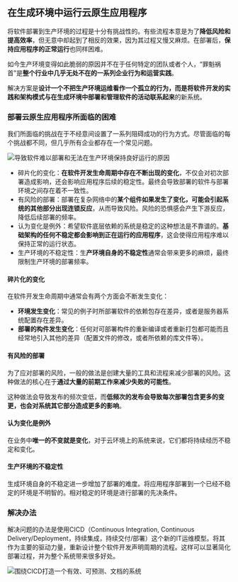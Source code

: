 在生成环境中运行云原生应用程序
----------------------------------------------

将软件部署到生产环境的过程是十分有挑战性的。有些流程本意是为了**降低风险和提高效率**，但无意中却起到了相反的效果，因为其过程又慢又麻烦。在部署后，**保持应用程序的正常运行**也同样困难。

如今生产环境变得如此脆弱的原因并不在于任何特定的团队或者个人，“罪魁祸首”是**整个行业中几乎无处不在的一系列企业行为和运营实践**。

解决方案是**设计一个不把生产环境运维看作一个孤立的行为，而是将软件开发的实践和架构模式与在生成环境中部署和管理软件的活动联系起来**的新系统。



### 部署云原生应用程序所面临的困难

我们所面临的挑战在于不经意间设置了一系列阻碍成功的行为方式。尽管面临的每个挑战都不同，但几乎所有企业都存在一个常见问题。

![导致软件难以部署和无法在生产环境保持良好运行的原因](../assets/figure_2-1.jpg)

* 碎片化的变化：**在软件开发生命周期中存在不断出现的变化**，不仅会对初次部署造成影响，还会影响应用程序后续的稳定性。最终会导致部署的软件与部署环境之间存在着不一致性。
* 有风险的部署：部署在复杂网络中的**某个组件如果发生了变化，可能会引起系统的其他部分出现连锁反应**，从而导致风险。风险的恐惧感会产生下游反应，降低后续部署的频率。
* 认为变化是例外：希望软件底层依赖的系统是稳定的这种想法是不靠谱的。**基础架构的任何不稳定都会影响到正在运行的应用程序**，这会使得应用程序难以保持正常的运行状态。
* 生产环境的不稳定性：生**产环境自身的不稳定性**通常会带来更多的麻烦，最终限制生产环境的部署频率。

#### 碎片化的变化

在软件开发生命周期中通常会有两个方面会不断发生变化：

* **环境发生变化**：常见的例子时所部署软件的依赖包存在差异，或者是服务器系统配置存在差异。
* **部署的构件发生变化**：任何对可部署构件的重新编译或者重新打包都可能而且经常地引入其他的差异（配置文件的修改，或者所依赖的库文件等）。

#### 有风险的部署

为了应对部署的风险，一般的做法是创建大量的工具和流程来减少部署的风险。这种做法的核心在于**通过大量的前期工作来减少失败的可能性**。

这种做法会导致发布的频次变低，而**低频次的发布会导致每次部署包含更多的变更，也会对系统其它部分造成更多的影响**。

#### 认为变化是例外

在业务中**唯一的不变就是变化**，对于云环境上的系统来说，它们都将持续经历不稳定和变化。

#### 生产环境的不稳定性

生成环境自身的不稳定进一步增加了部署的难度。将应用程序部署到一个已经不稳定的环境是不明智的。相对稳定的环境是进行部署的先决条件。



### 解决办法

解决问题的办法是使用CICD（Continuous Integration, Continuous Delivery/Deployment，持续集成，持续交付/部署）这个新的IT运维模型。将其作为主要的驱动力量，重新设计整个软件开发声明周期的流程。这样可以显著简化部署过程，并为整个系统带来很多好处。

![围绕CICD打造一个有效、可预测、文档的系统](../assets/figure_2-2.jpg)